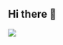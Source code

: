 ## Hi there 👋

<a href="https://github.com/jingyu-ruan/stat-4770-intro-to-python-data-sci-final-project">
  <img align="center" src="https://github-readme-stats.vercel.app/api/pin/?username=jingyu-ruan&repo=stat-4770-intro-to-python-data-sci-final-project&theme=tokyonight" />
</a>
